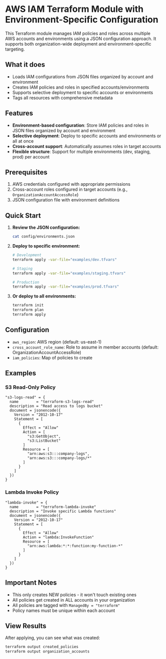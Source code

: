 # AWS IAM Terraform Module with Environment-Specific Configuration

This Terraform module manages IAM policies and roles across multiple AWS accounts and environments using a JSON configuration approach. It supports both organization-wide deployment and environment-specific targeting.

## What it does

- Loads IAM configurations from JSON files organized by account and environment
- Creates IAM policies and roles in specified accounts/environments
- Supports selective deployment to specific accounts or environments
- Tags all resources with comprehensive metadata

## Features

- **Environment-based configuration**: Store IAM policies and roles in JSON files organized by account and environment
- **Selective deployment**: Deploy to specific accounts and environments or all at once
- **Cross-account support**: Automatically assumes roles in target accounts
- **Flexible structure**: Support for multiple environments (dev, staging, prod) per account

## Prerequisites

1. AWS credentials configured with appropriate permissions
2. Cross-account roles configured in target accounts (e.g., `OrganizationAccountAccessRole`)
3. JSON configuration file with environment definitions

## Quick Start

1. **Review the JSON configuration:**
   ```bash
   cat config/environments.json
   ```

2. **Deploy to specific environment:**
   ```bash
   # Development
   terraform apply -var-file="examples/dev.tfvars"
   
   # Staging  
   terraform apply -var-file="examples/staging.tfvars"
   
   # Production
   terraform apply -var-file="examples/prod.tfvars"
   ```

3. **Or deploy to all environments:**
   ```bash
   terraform init
   terraform plan
   terraform apply
   ```

## Configuration

- `aws_region`: AWS region (default: us-east-1)
- `cross_account_role_name`: Role to assume in member accounts (default: OrganizationAccountAccessRole)
- `iam_policies`: Map of policies to create

## Examples

### S3 Read-Only Policy
```hcl
"s3-logs-read" = {
  name        = "terraform-s3-logs-read"
  description = "Read access to logs bucket"
  document = jsonencode({
    Version = "2012-10-17"
    Statement = [
      {
        Effect = "Allow"
        Action = [
          "s3:GetObject",
          "s3:ListBucket"
        ]
        Resource = [
          "arn:aws:s3:::company-logs",
          "arn:aws:s3:::company-logs/*"
        ]
      }
    ]
  })
}
```

### Lambda Invoke Policy
```hcl
"lambda-invoke" = {
  name        = "terraform-lambda-invoke"
  description = "Invoke specific Lambda functions"
  document = jsonencode({
    Version = "2012-10-17"
    Statement = [
      {
        Effect = "Allow"
        Action = "lambda:InvokeFunction"
        Resource = [
          "arn:aws:lambda:*:*:function:my-function-*"
        ]
      }
    ]
  })
}
```

## Important Notes

- This only creates NEW policies - it won't touch existing ones
- All policies get created in ALL accounts in your organization
- All policies are tagged with `ManagedBy = "terraform"`
- Policy names must be unique within each account

## View Results

After applying, you can see what was created:
```bash
terraform output created_policies
terraform output organization_accounts
```
